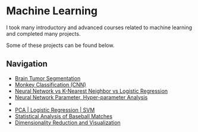# Machine Learning

I took many introductory and advanced courses related to machine learning and completed many projects.

Some of these projects can be found below.

## Navigation
- [Brain Tumor Segmentation](/machine-learning/brain-tumor-segmentation)
- [Monkey Classification (CNN)](/machine-learning/monkey-classification)
- [Neural Network vs K-Nearest Neighbor vs Logistic Regression](/machine-learning/diabetes-survey)
- [Neural Network Parameter, Hyper-parameter Analysis](/machine-learning/NN-parameter-analysis)
-
- [PCA | Logistic Regression | SVM](/machine-learning/PCA-LR-SVM)
- [Statistical Analysis of Baseball Matches](/machine-learning/statistical-analysis)
- [Dimensionality Reduction and Visualization](/machine-learning/dim-red-and-vis)
